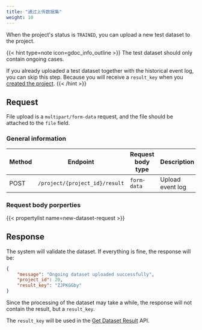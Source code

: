 ```yaml
---
title: "通过上传数据集"
weight: 10
---
```


When the project's status is `TRAINED`, you can upload a new test dataset to the project.

{{< hint type=note icon=gdoc_info_outline >}}
The test dataset should only contain ongoing cases.

If you already uploaded a test dataset together with the historical event log, you can skip this step. Because you will receive a `result_key` when you [created the project](/workflow/upload-event-log/project-creation/).
{{< /hint >}}


## Request

File upload is a `multipart/form-data` request, and the file should be attached to the `file` field.

### General information

| Method | Endpoint | Request body type | Description |
| ------ | -------- | ----------------- | ----------- |
| POST | `/project/{project_id}/result` | `form-data` | Upload event log |

### Request body porperties

{{< propertylist name=new-dataset-request >}}

## Response

The system will validate the dataset. If everything is fine, the response will be:

```json
{
    "message": "Ongoing dataset uploaded successfully",
    "project_id": 20,
    "result_key": "ZJPKGGby"
}
```

Since the processing of the dataset may take a while, the response will not contain the result, but a `result_key`.

The `result_key` will be used in the [Get Dataset Result](/workflow/get-prescriptions/get-dataset-result/) API.
